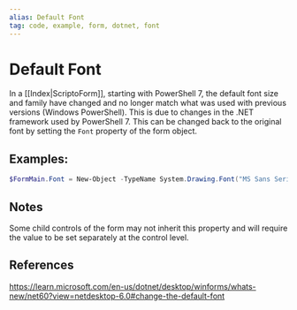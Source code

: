```yaml
---
alias: Default Font
tag: code, example, form, dotnet, font
---
```

# Default Font
In a [[Index|ScriptoForm]], starting with PowerShell 7, the default font size and family have changed and no longer match what was used with previous versions (Windows PowerShell).  This is due to changes in the .NET framework used by PowerShell 7.  This can be changed back to the original font by setting the ``Font`` property of the form object.
## Examples:
```powershell
$FormMain.Font = New-Object -TypeName System.Drawing.Font("MS Sans Serif",8)
```
## Notes
Some child controls of the form may not inherit this property and will require the value to be set separately at the control level.
## References
https://learn.microsoft.com/en-us/dotnet/desktop/winforms/whats-new/net60?view=netdesktop-6.0#change-the-default-font
